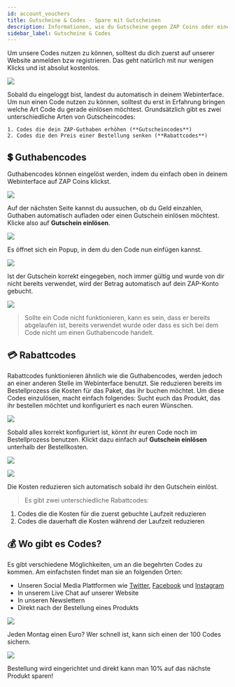 ```yaml
---
id: account_vouchers
title: Gutscheine & Codes - Spare mit Gutscheinen
description: Informationen, wie du Gutscheine gegen ZAP Coins oder eine Preisreduktion für Server einlösen kannst - ZAP-Hosting.com Dokumentationen
sidebar_label: Gutscheine & Codes
---
```



Um unsere Codes nutzen zu können, solltest du dich zuerst auf unserer Website anmelden bzw registrieren. Das geht natürlich mit nur wenigen Klicks und ist absolut kostenlos.

![](https://screensaver01.zap-hosting.com/index.php/s/cX8DB3SPgRE3EmZ/preview)

Sobald du eingeloggt bist, landest du automatisch in deinem Webinterface. Um nun einen Code nutzen zu können, solltest du erst in Erfahrung bringen welche Art Code du gerade einlösen möchtest. Grundsätzlich gibt es zwei unterschiedliche Arten von Gutscheincodes:

    1. Codes die dein ZAP-Guthaben erhöhen (**Gutscheincodes**)
    2. Codes die den Preis einer Bestellung senken (**Rabattcodes**)

## 💲 Guthabencodes

Guthabencodes können eingelöst werden, indem du einfach oben in deinem Webinterface auf ZAP Coins klickst.

![](https://screensaver01.zap-hosting.com/index.php/s/gXFTCaJeZLBrDG7/preview)

Auf der nächsten Seite kannst du aussuchen, ob du Geld einzahlen, Guthaben automatisch aufladen oder einen Gutschein einlösen möchtest. Klicke also auf **Gutschein einlösen**.

![](https://screensaver01.zap-hosting.com/index.php/s/SEwYAkYSqBN2mgY/preview)

Es öffnet sich ein Popup, in dem du den Code nun einfügen kannst.

![](https://screensaver01.zap-hosting.com/index.php/s/bQdwGe4kAbLe7Ko/preview)

Ist der Gutschein korrekt eingegeben, noch immer gültig und wurde von dir nicht bereits verwendet, wird der Betrag automatisch auf dein ZAP-Konto gebucht. 

![](https://screensaver01.zap-hosting.com/index.php/s/XY8LtZ4gfWw62iY/preview)

> Sollte ein Code nicht funktionieren, kann es sein, dass er bereits abgelaufen ist, bereits verwendet wurde oder dass es sich bei dem Code nicht um einen Guthabencode handelt.

## 💳 Rabattcodes

Rabattcodes funktionieren ähnlich wie die Guthabencodes, werden jedoch an einer anderen Stelle im Webinterface benutzt. Sie reduzieren bereits im Bestellprozess die Kosten für das Paket, das ihr buchen möchtet. Um diese Codes einzulösen, macht einfach folgendes:
Sucht euch das Produkt, das ihr bestellen möchtet und konfiguriert es nach euren Wünschen.

![](https://screensaver01.zap-hosting.com/index.php/s/9rXfEXcA9cSMFfK/preview)

Sobald alles korrekt konfiguriert ist, könnt ihr euren Code noch im Bestellprozess benutzen. Klickt dazu einfach auf **Gutschein einlösen** unterhalb der Bestellkosten.

![](https://screensaver01.zap-hosting.com/index.php/s/tqZgRgE4H6MA9nP/preview)

![](https://screensaver01.zap-hosting.com/index.php/s/DwXfn7oZd46Wig7/preview)

Die Kosten reduzieren sich automatisch sobald ihr den Gutschein einlöst. 

> Es gibt zwei unterschiedliche Rabattcodes: 
1. Codes die die Kosten für die zuerst gebuchte Laufzeit reduzieren
2. Codes die dauerhaft die Kosten während der Laufzeit reduzieren

## 💰 Wo gibt es Codes?

Es gibt verschiedene Möglichkeiten, um an die begehrten Codes zu kommen. Am einfachsten findet man sie an folgenden Orten:

- Unseren Social Media Plattformen wie [Twitter](https://twitter.com/zaphosting), [Facebook](https://www.facebook.com/zaphosting/) und [Instagram](https://www.instagram.com/zaphosting/)
- In unserem Live Chat auf unserer Website
- In unseren Newslettern
- Direkt nach der Bestellung eines Produkts

![](https://screensaver01.zap-hosting.com/index.php/s/BqiLPZzaZqsMtbt/preview)

Jeden Montag einen Euro? Wer schnell ist, kann sich einen der 100 Codes sichern.

![](https://screensaver01.zap-hosting.com/index.php/s/Sk6bBgSxZZHpqp2/preview)

Bestellung wird eingerichtet und direkt kann man 10% auf das nächste Produkt sparen!
